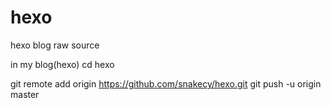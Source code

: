 # hexo
hexo blog raw source

in my blog(hexo) 
cd hexo
<!--git clon *-->
git remote add origin https://github.com/snakecy/hexo.git
git push -u origin master
